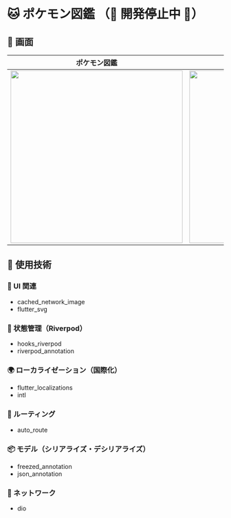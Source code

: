 # 🐱 ポケモン図鑑 （🚧 開発停止中 🚧）
## 🤖 画面
| ポケモン図鑑 | ポケモン詳細 | きのみ図鑑 |
| --------- | --------- | ------- |
| <img width=400 src="https://github.com/user-attachments/assets/6ef1fc1c-f535-4687-a01d-06df575dab44" /> | <img width=400 src="https://github.com/user-attachments/assets/a2d8b50b-60e6-4d35-b5a6-51d8ce19e102" /> | <img width=400 src="https://github.com/user-attachments/assets/e18ad1c4-a2b8-4faf-8992-543ed493cbf7" /> |


## 🔧 使用技術
### 🎨 UI 関連
- cached_network_image
- flutter_svg

### 🌿 状態管理（Riverpod）
- hooks_riverpod
- riverpod_annotation 

### 🌍 ローカライゼーション（国際化）
- flutter_localizations
- intl

### 🔀 ルーティング
- auto_route

### 📦 モデル（シリアライズ・デシリアライズ）
- freezed_annotation
- json_annotation

### 🔗 ネットワーク
- dio
